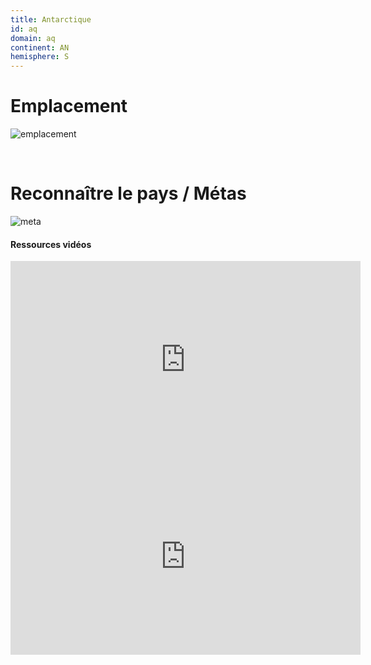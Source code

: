```yaml
---
title: Antarctique
id: aq
domain: aq
continent: AN
hemisphere: S
---
```


# Emplacement

![emplacement](https://upload.wikimedia.org/wikipedia/commons/thumb/2/2c/Location_Antarctica.svg/langfr-280px-Location_Antarctica.svg.png)  

<br/>

# Reconnaître le pays / Métas

![meta](/images/aq_geoguessr.png)

#### Ressources vidéos

<div class="video-responsive">
<div>
<iframe width="560" height="315" src="https://www.youtube.com/embed/bXBfuukv904" frameborder="0" allow="accelerometer; clipboard-write; encrypted-media; gyroscope; picture-in-picture" allowfullscreen></iframe>
</div>
</div>

<div class="video-responsive">
<div>
<iframe width="560" height="315" src="https://www.youtube.com/embed/7lAU8deAlJo" frameborder="0" allow="accelerometer; clipboard-write; encrypted-media; gyroscope; picture-in-picture" allowfullscreen></iframe>
</div>
</div>
